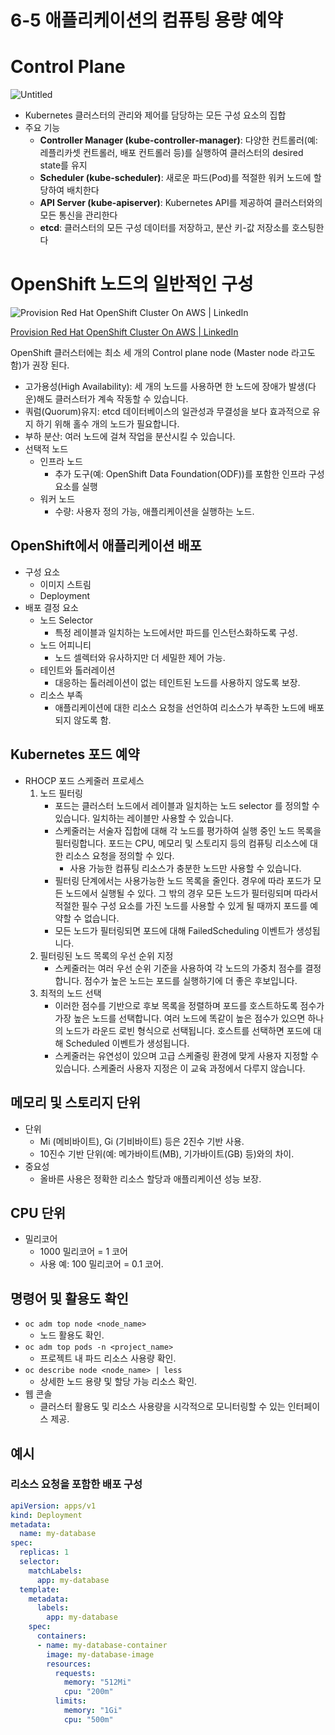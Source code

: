 # 6-5 애플리케이션의 컴퓨팅 용량 예약

# Control Plane

![Untitled](6-5%20%E1%84%8B%E1%85%A2%E1%84%91%E1%85%B3%E1%86%AF%E1%84%85%E1%85%B5%E1%84%8F%E1%85%A6%E1%84%8B%E1%85%B5%E1%84%89%E1%85%A7%E1%86%AB%E1%84%8B%E1%85%B4%20%E1%84%8F%E1%85%A5%E1%86%B7%E1%84%91%E1%85%B2%E1%84%90%E1%85%B5%E1%86%BC%20%E1%84%8B%E1%85%AD%E1%86%BC%E1%84%85%E1%85%A3%E1%86%BC%20%E1%84%8B%E1%85%A8%E1%84%8B%E1%85%A3%E1%86%A8%202d99ded030b346689ddc8dd76f973d7a/Untitled.png)

- Kubernetes 클러스터의 관리와 제어를 담당하는 모든 구성 요소의 집합
- 주요 기능
    - **Controller Manager (kube-controller-manager)**: 다양한 컨트롤러(예: 레플리카셋 컨트롤러, 배포 컨트롤러 등)를 실행하여 클러스터의 desired state를 유지
    - **Scheduler (kube-scheduler)**: 새로운 파드(Pod)를 적절한 워커 노드에 할당하여 배치한다
    - **API Server (kube-apiserver)**: Kubernetes API를 제공하여 클러스터와의 모든 통신을 관리한다
    - **etcd**: 클러스터의 모든 구성 데이터를 저장하고, 분산 키-값 저장소를 호스팅한다

# **OpenShift 노드의 일반적인 구성**

![[Provision Red Hat OpenShift Cluster On AWS | LinkedIn](https://www.linkedin.com/pulse/provision-red-hat-openshift-cluster-aws-darshana-dinushal/)](6-5%20%E1%84%8B%E1%85%A2%E1%84%91%E1%85%B3%E1%86%AF%E1%84%85%E1%85%B5%E1%84%8F%E1%85%A6%E1%84%8B%E1%85%B5%E1%84%89%E1%85%A7%E1%86%AB%E1%84%8B%E1%85%B4%20%E1%84%8F%E1%85%A5%E1%86%B7%E1%84%91%E1%85%B2%E1%84%90%E1%85%B5%E1%86%BC%20%E1%84%8B%E1%85%AD%E1%86%BC%E1%84%85%E1%85%A3%E1%86%BC%20%E1%84%8B%E1%85%A8%E1%84%8B%E1%85%A3%E1%86%A8%202d99ded030b346689ddc8dd76f973d7a/Untitled%201.png)

[Provision Red Hat OpenShift Cluster On AWS | LinkedIn](https://www.linkedin.com/pulse/provision-red-hat-openshift-cluster-aws-darshana-dinushal/)

OpenShift 클러스터에는 최소 세 개의 Control plane node (Master node 라고도 함)가 권장 된다.

- 고가용성(High Availability): 세 개의 노드를 사용하면 한 노드에 장애가 발생(다운)해도 클러스터가 계속 작동할 수 있습니다.
- 쿼럼(Quorum)유지: etcd 데이터베이스의 일관성과 무결성을 보다 효과적으로 유지 하기 위해 홀수 개의 노드가 필요합니다.
- 부하 분산: 여러 노드에 걸쳐 작업을 분산시킬 수 있습니다.
- 선택적 노드
    - 인프라 노드
        - 추가 도구(예: OpenShift Data Foundation(ODF))를 포함한 인프라 구성 요소를 실행
    - 워커 노드
        - 수량: 사용자 정의 가능, 애플리케이션을 실행하는 노드.

## OpenShift에서 애플리케이션 배포

- 구성 요소
    - 이미지 스트림
    - Deployment
- 배포 결정 요소
    - 노드 Selector
        - 특정 레이블과 일치하는 노드에서만 파드를 인스턴스화하도록 구성.
    - 노드 어피니티
        - 노드 셀렉터와 유사하지만 더 세밀한 제어 가능.
    - 테인트와 톨러레이션
        - 대응하는 톨러레이션이 없는 테인트된 노드를 사용하지 않도록 보장.
    - 리소스 부족
        - 애플리케이션에 대한 리소스 요청을 선언하여 리소스가 부족한 노드에 배포되지 않도록 함.

## Kubernetes 포드 예약

- RHOCP 포드 스케줄러 프로세스
    1. 노드 필터링
        - 포드는 클러스터 노드에서 레이블과 일치하는 노드 selector 를 정의할 수 있습니다. 일치하는 레이블만 사용할 수 있습니다.
        - 스케줄러는 서술자 집합에 대해 각 노드를 평가하여 실행 중인 노드 목록을 필터링합니다. 포드는 CPU, 메모리 및 스토리지 등의 컴퓨팅 리소스에 대한 리소스 요청을 정의할 수 있다.
            - 사용 가능한 컴퓨팅 리소스가 충분한 노드만 사용할 수 있습니다.
        - 필터링 단계에서는 사용가능한 노드 목록을 줄인다. 경우에 따라 포드가 모든 노드에서 실행될 수 있다. 그 밖의 경우 모든 노드가 필터링되며 따라서 적절한 필수 구성 요소를 가진 노드를 사용할 수 있게 될 때까지 포드를 예약할 수 없습니다.
        - 모든 노드가 필터링되면 포드에 대해 FailedScheduling 이벤트가 생성됩니다.
    2. 필터링된 노드 목록의 우선 순위 지정
        - 스케줄러는 여러 우선 순위 기준을 사용하여 각 노드의 가중치 점수를 결정합니다. 점수가 높은 노드는 포드를 실행하기에 더 좋은 후보입니다.
    3. 최적의 노드 선택
        - 이러한 점수를 기반으로 후보 목록을 정렬하며 포드를 호스트하도록 점수가 가장 높은 노드를 선택합니다. 여러 노드에 똑같이 높은 점수가 있으면 하나의 노드가 라운드 로빈 형식으로 선택됩니다. 호스트를 선택하면 포드에 대해 Scheduled 이벤트가 생성됩니다.
        - 스케줄러는 유연성이 있으며 고급 스케줄링 환경에 맞게 사용자 지정할 수 있습니다. 스케줄러 사용자 지정은 이 교육 과정에서 다루지 않습니다.

## 메모리 및 스토리지 단위

- 단위
    - Mi (메비바이트), Gi (기비바이트) 등은 2진수 기반 사용.
    - 10진수 기반 단위(예: 메가바이트(MB), 기가바이트(GB) 등)와의 차이.
- 중요성
    - 올바른 사용은 정확한 리소스 할당과 애플리케이션 성능 보장.

## CPU 단위

- 밀리코어
    - 1000 밀리코어 = 1 코어
    - 사용 예: 100 밀리코어 = 0.1 코어.

## 명령어 및 활용도 확인

- `oc adm top node <node_name>`
    - 노드 활용도 확인.
- `oc adm top pods -n <project_name>`
    - 프로젝트 내 파드 리소스 사용량 확인.
- `oc describe node <node_name> | less`
    - 상세한 노드 용량 및 할당 가능 리소스 확인.
- 웹 콘솔
    - 클러스터 활용도 및 리소스 사용량을 시각적으로 모니터링할 수 있는 인터페이스 제공.

## 예시

### 리소스 요청을 포함한 배포 구성

```yaml
apiVersion: apps/v1
kind: Deployment
metadata:
  name: my-database
spec:
  replicas: 1
  selector:
    matchLabels:
      app: my-database
  template:
    metadata:
      labels:
        app: my-database
    spec:
      containers:
      - name: my-database-container
        image: my-database-image
        resources:
          requests:
            memory: "512Mi"
            cpu: "200m"
          limits:
            memory: "1Gi"
            cpu: "500m"
```
